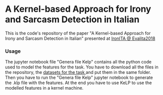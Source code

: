 # A Kernel-based Approach for Irony and Sarcasm Detection in Italian

This is the code's repository of the paper "A Kernel-based Approach for Irony and Sarcasm Detection in Italian" presented at <a href="http://www.di.unito.it/~tutreeb/ironita-evalita18/">IronITA @ Evalita2018</a>

### Usage
The jupyter notebook file "Genera file Kelp" contains all the python code used to model the features for the task.
You have to download all the files in the repository, the <a href="http://www.di.unito.it/~tutreeb/ironita-evalita18/data.html">datasets for the task </a> and put them in the same folder.
Then you have to run the "Genera file Kelp" jupyter notebook to generate the .klp file with the features.
At the end you have to use <a hfre="http://www.kelp-ml.org/">KeLP</a> to use the modelled features in a kernel machine.
